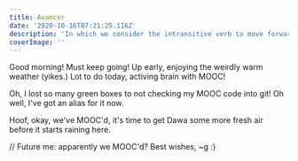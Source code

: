 ```yaml
---
title: Avancer
date: '2020-10-16T07:21:25.116Z'
description: 'In which we consider the intransitive verb to move forward, as in a person or troops!'
coverImage: ''
---
```


Good morning! Must keep going! Up early, enjoying the weirdly warm weather (yikes.) Lot to do today, activing brain with MOOC!

Oh, I lost so many green boxes to not checking my MOOC code into git! Oh well, I've got an alias for it now.

Hoof, okay, we've MOOC'd, it's time to get Dawa some more fresh air before it starts raining here.

// Future me: apparently we MOOC'd? Best wishes, ~g :)
